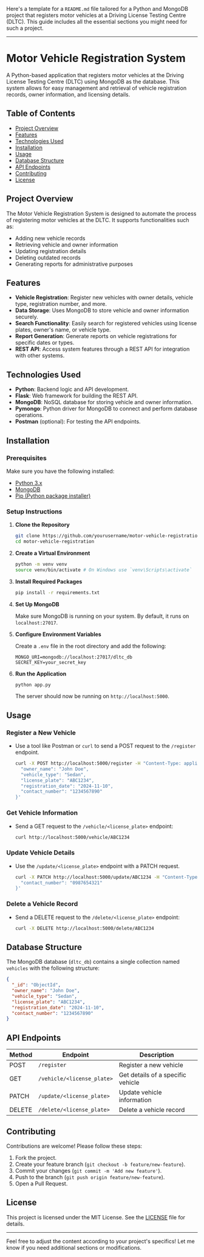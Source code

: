 Here's a template for a `README.md` file tailored for a Python and MongoDB project that registers motor vehicles at a Driving License Testing Centre (DLTC). This guide includes all the essential sections you might need for such a project.

---

# Motor Vehicle Registration System

A Python-based application that registers motor vehicles at the Driving License Testing Centre (DLTC) using MongoDB as the database. This system allows for easy management and retrieval of vehicle registration records, owner information, and licensing details.

## Table of Contents

- [Project Overview](#project-overview)
- [Features](#features)
- [Technologies Used](#technologies-used)
- [Installation](#installation)
- [Usage](#usage)
- [Database Structure](#database-structure)
- [API Endpoints](#api-endpoints)
- [Contributing](#contributing)
- [License](#license)

## Project Overview

The Motor Vehicle Registration System is designed to automate the process of registering motor vehicles at the DLTC. It supports functionalities such as:

- Adding new vehicle records
- Retrieving vehicle and owner information
- Updating registration details
- Deleting outdated records
- Generating reports for administrative purposes

## Features

- **Vehicle Registration**: Register new vehicles with owner details, vehicle type, registration number, and more.
- **Data Storage**: Uses MongoDB to store vehicle and owner information securely.
- **Search Functionality**: Easily search for registered vehicles using license plates, owner's name, or vehicle type.
- **Report Generation**: Generate reports on vehicle registrations for specific dates or types.
- **REST API**: Access system features through a REST API for integration with other systems.

## Technologies Used

- **Python**: Backend logic and API development.
- **Flask**: Web framework for building the REST API.
- **MongoDB**: NoSQL database for storing vehicle and owner information.
- **Pymongo**: Python driver for MongoDB to connect and perform database operations.
- **Postman** (optional): For testing the API endpoints.

## Installation

### Prerequisites

Make sure you have the following installed:

- [Python 3.x](https://www.python.org/downloads/)
- [MongoDB](https://www.mongodb.com/try/download/community)
- [Pip (Python package installer)](https://pip.pypa.io/en/stable/installation/)

### Setup Instructions

1. **Clone the Repository**

   ```bash
   git clone https://github.com/yourusername/motor-vehicle-registration.git
   cd motor-vehicle-registration
   ```

2. **Create a Virtual Environment**

   ```bash
   python -m venv venv
   source venv/bin/activate # On Windows use `venv\Scripts\activate`
   ```

3. **Install Required Packages**

   ```bash
   pip install -r requirements.txt
   ```

4. **Set Up MongoDB**

   Make sure MongoDB is running on your system. By default, it runs on `localhost:27017`.

5. **Configure Environment Variables**

   Create a `.env` file in the root directory and add the following:

   ```env
   MONGO_URI=mongodb://localhost:27017/dltc_db
   SECRET_KEY=your_secret_key
   ```

6. **Run the Application**

   ```bash
   python app.py
   ```

   The server should now be running on `http://localhost:5000`.

## Usage

### Register a New Vehicle

- Use a tool like Postman or `curl` to send a POST request to the `/register` endpoint.

   ```bash
   curl -X POST http://localhost:5000/register -H "Content-Type: application/json" -d '{
     "owner_name": "John Doe",
     "vehicle_type": "Sedan",
     "license_plate": "ABC1234",
     "registration_date": "2024-11-10",
     "contact_number": "1234567890"
   }'
   ```

### Get Vehicle Information

- Send a GET request to the `/vehicle/<license_plate>` endpoint:

   ```bash
   curl http://localhost:5000/vehicle/ABC1234
   ```

### Update Vehicle Details

- Use the `/update/<license_plate>` endpoint with a PATCH request.

   ```bash
   curl -X PATCH http://localhost:5000/update/ABC1234 -H "Content-Type: application/json" -d '{
     "contact_number": "0987654321"
   }'
   ```

### Delete a Vehicle Record

- Send a DELETE request to the `/delete/<license_plate>` endpoint:

   ```bash
   curl -X DELETE http://localhost:5000/delete/ABC1234
   ```

## Database Structure

The MongoDB database (`dltc_db`) contains a single collection named `vehicles` with the following structure:

```json
{
  "_id": "ObjectId",
  "owner_name": "John Doe",
  "vehicle_type": "Sedan",
  "license_plate": "ABC1234",
  "registration_date": "2024-11-10",
  "contact_number": "1234567890"
}
```

## API Endpoints

| Method | Endpoint                    | Description                     |
|--------|-----------------------------|---------------------------------|
| POST   | `/register`                | Register a new vehicle          |
| GET    | `/vehicle/<license_plate>` | Get details of a specific vehicle |
| PATCH  | `/update/<license_plate>`  | Update vehicle information      |
| DELETE | `/delete/<license_plate>`  | Delete a vehicle record         |

## Contributing

Contributions are welcome! Please follow these steps:

1. Fork the project.
2. Create your feature branch (`git checkout -b feature/new-feature`).
3. Commit your changes (`git commit -m 'Add new feature'`).
4. Push to the branch (`git push origin feature/new-feature`).
5. Open a Pull Request.

## License

This project is licensed under the MIT License. See the [LICENSE](LICENSE) file for details.

---

Feel free to adjust the content according to your project's specifics! Let me know if you need additional sections or modifications.